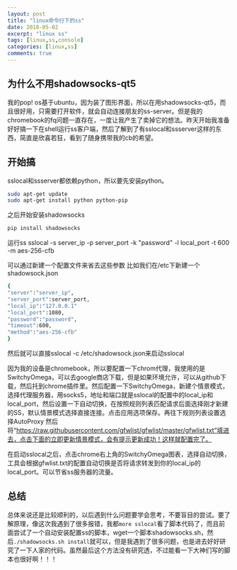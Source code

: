 ```yaml
---
layout: post
title: "linux命令行下的ss"
date: 2018-05-02
excerpt: "linux ss"
tags: [linux,ss,console]
categories: [linux,ss]
comments: true
---
```


## 为什么不用shadowsocks-qt5

我的pop! os基于ubuntu，因为装了图形界面，所以在用shadowsocks-qt5，而且很好用，只需要打开软件，就会自动连接朋友的ss-server。但是我的chromebook的fq问题一直存在，一度让我产生了卖掉它的想法。昨天开始我准备好好搞一下在shell运行ss客户端，然后了解到了有sslocal和ssserver这样的东西，简直是欣喜若狂，看到了随身携带我的cb的希望。

## 开始搞

sslocal和ssserver都依赖python，所以要先安装python。

```bash
sudo apt-get update
sudo apt-get install python python-pip
```
之后开始安装shadowsocks

```bash
pip install shadowsocks
```

运行ss
sslocal -s server_ip -p server_port -k "password" -l local_port -t 600 -m aes-256-cfb

可以通过新建一个配置文件来省去这些参数
比如我们在/etc下新建一个shadowsock.json

```bash
{
"server":"server_ip",
"server_port":server_port,
"local_ip":"127.0.0.1"
"local_port":1080,
"password":"password",
"timeout":600,
"method":"aes-256-cfb"
}
```

然后就可以直接sslocal -c /etc/shadowsock.json来启动sslocal

因为我的设备是chromebook，所以要配置一下chrom代理，我使用的是SwitchyOmega，可以去google商店下载，但是如果环境允许，可以从github下载，然后托到chrome插件里。然后配置一下SwitchyOmega，新建个情景模式，选择代理服务器，用socks5，地址和端口就是sslocal的配置中的local_ip和local_port，然后设置一下自动切换，在按照规则列表匹配请求后面选择刚才新建的SS，默认情景模式选择直接连接。点击应用选项保存。再往下规则列表设置选择AutoProxy 然后将“https://raw.githubusercontent.com/gfwlist/gfwlist/master/gfwlist.txt”填进去，点击下面的立即更新情景模式，会有提示更新成功！这样就配置完了。

在启动sslocal之后，点击chrome右上角的SwitchyOmega图表，选择自动切换，工具会根据gfwlist.txt的配置自动切换是否将请求转发到你的local_ip的local_port。可以节省ss服务器的流量。

## 总结

总体来说还是比较顺利的，以后遇到什么问题要学会思考，不要盲目的尝试。要了解原理，像这次我遇到了很多报错，我都`more sslocal`看了脚本代码了，而且前面尝试了一个自动安装配置ss的脚本，wget一个脚本shadowsocks.sh，然后`./shadowsocks.sh install`就可以，但是我遇到了很多问题，也是进去好好研究了一下人家的代码。虽然最后这个方法没有研究透，不过能看一下大神们写的脚本也很好啊！！！